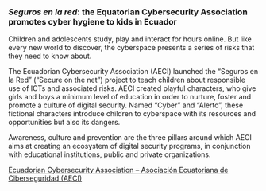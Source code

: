 ### _Seguros en la red_: the Equatorian Cybersecurity Association promotes cyber hygiene to kids in Ecuador

Children and adolescents study, play and interact for hours online. But like every new world to discover, the cyberspace presents a series of risks that they need to know about.

The Ecuadorian Cybersecurity Association (AECI) launched the “Seguros en la Red” (“Secure on the net”) project to teach children about responsible use of ICTs and associated risks. AECI created playful characters, who give girls and boys a minimum level of education in order to nurture, foster and promote a culture of digital security. Named “Cyber” and “Alerto”, these fictional characters introduce children to cyberspace with its resources and opportunities but also its dangers.

Awareness, culture and prevention are the three pillars around which AECI aims at creating an ecosystem of digital security programs, in conjunction with educational institutions, public and private organizations.

[Ecuadorian Cybersecurity Association – Asociación Ecuatoriana de Ciberseguridad (AECI)](https://aeci.org.ec/proyectos/)

